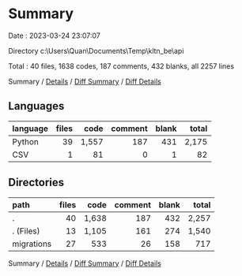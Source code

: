 # Summary

Date : 2023-03-24 23:07:07

Directory c:\\Users\\Quan\\Documents\\Temp\\kltn_be\\api

Total : 40 files,  1638 codes, 187 comments, 432 blanks, all 2257 lines

Summary / [Details](details.md) / [Diff Summary](diff.md) / [Diff Details](diff-details.md)

## Languages
| language | files | code | comment | blank | total |
| :--- | ---: | ---: | ---: | ---: | ---: |
| Python | 39 | 1,557 | 187 | 431 | 2,175 |
| CSV | 1 | 81 | 0 | 1 | 82 |

## Directories
| path | files | code | comment | blank | total |
| :--- | ---: | ---: | ---: | ---: | ---: |
| . | 40 | 1,638 | 187 | 432 | 2,257 |
| . (Files) | 13 | 1,105 | 161 | 274 | 1,540 |
| migrations | 27 | 533 | 26 | 158 | 717 |

Summary / [Details](details.md) / [Diff Summary](diff.md) / [Diff Details](diff-details.md)